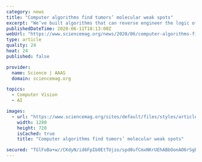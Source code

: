 ```yaml
---
category: news
title: "Computer algorithms find tumors’ molecular weak spots"
excerpt: "We’ve built algorithms that can reverse engineer the logic of each different tumor so that we know the targets” for drugs, he says. His algorithms are a prime example of systems biology—which uses complicated math to model intricate biological systems,"
publishedDateTime: 2020-06-11T18:13:00Z
webUrl: "https://www.sciencemag.org/news/2020/06/computer-algorithms-find-tumors-molecular-weak-spots"
type: article
quality: 24
heat: 24
published: false

provider:
  name: Science | AAAS
  domain: sciencemag.org

topics:
  - Computer Vision
  - AI

images:
  - url: "https://www.sciencemag.org/sites/default/files/styles/article_main_large/public/ma_cancersystemsRGN_1280x720.jpg?itok=rB9xIJuW"
    width: 1280
    height: 720
    isCached: true
    title: "Computer algorithms find tumors’ molecular weak spots"

secured: "TGlFoBa+w//CKdyN/id6FpIb0EtTUjzo/spd0ufCmxNKrUEhABbOonAO6rSgbhG7UeG8mwuxOcUjkr5cvnLfhKMJx7eeSEoTJRDQHLD0aPuZU4vx7yRLjQ9098cpdO6I3NBkZX8aFJ6+v9ZkOBK9z/91MnYh7/dDyZMhJON3A7gFtdQM6K7kCwfjqmFqf632sV/tH4GTp8Y1IYwOqOZjTj09WlSfabxdnakc6RpSuMU9LIca/3jozkMoF9T7vs7+WmR0W/XYEAZ9WXw3/3s1yS0XZobZvREx2dYByWpb8/z1qef7R8tOlQA1OULUyDAM;DypPEt5Eur2Boz6KE3mGQA=="
---
```


